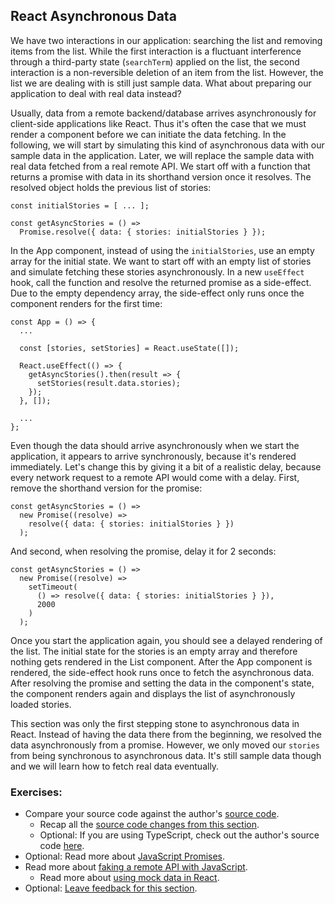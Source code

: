 ## React Asynchronous Data

We have two interactions in our application: searching the list and removing items from the list. While the first interaction is a fluctuant interference through a third-party state (`searchTerm`) applied on the list, the second interaction is a non-reversible deletion of an item from the list. However, the list we are dealing with is still just sample data. What about preparing our application to deal with real data instead?

Usually, data from a remote backend/database arrives asynchronously for client-side applications like React. Thus it's often the case that we must render a component before we can initiate the data fetching. In the following, we will start by simulating this kind of asynchronous data with our sample data in the application. Later, we will replace the sample data with real data fetched from a real remote API. We start off with a function that returns a promise with data in its shorthand version once it resolves. The resolved object holds the previous list of stories:

```javascript{3-4}
const initialStories = [ ... ];

const getAsyncStories = () =>
  Promise.resolve({ data: { stories: initialStories } });
```

In the App component, instead of using the `initialStories`, use an empty array for the initial state. We want to start off with an empty list of stories and simulate fetching these stories asynchronously. In a new `useEffect` hook, call the function and resolve the returned promise as a side-effect. Due to the empty dependency array, the side-effect only runs once the component renders for the first time:

```javascript{4,6-10}
const App = () => {
  ...

  const [stories, setStories] = React.useState([]);

  React.useEffect(() => {
    getAsyncStories().then(result => {
      setStories(result.data.stories);
    });
  }, []);

  ...
};
```

Even though the data should arrive asynchronously when we start the application, it appears to arrive synchronously, because it's rendered immediately. Let's change this by giving it a bit of a realistic delay, because every network request to a remote API would come with a delay. First, remove the shorthand version for the promise:

```javascript{2-4}
const getAsyncStories = () =>
  new Promise((resolve) =>
    resolve({ data: { stories: initialStories } })
  );
```

And second, when resolving the promise, delay it for 2 seconds:

```javascript{3-6}
const getAsyncStories = () =>
  new Promise((resolve) =>
    setTimeout(
      () => resolve({ data: { stories: initialStories } }),
      2000
    )
  );
```

Once you start the application again, you should see a delayed rendering of the list. The initial state for the stories is an empty array and therefore nothing gets rendered in the List component. After the App component is rendered, the side-effect hook runs once to fetch the asynchronous data. After resolving the promise and setting the data in the component's state, the component renders again and displays the list of asynchronously loaded stories.

This section was only the first stepping stone to asynchronous data in React. Instead of having the data there from the beginning, we resolved the data asynchronously from a promise. However, we only moved our `stories` from being synchronous to asynchronous data. It's still sample data though and we will learn how to fetch real data eventually.

### Exercises:

* Compare your source code against the author's [source code](https://bit.ly/3R2obLU).
  * Recap all the [source code changes from this section](https://bit.ly/3QXCOjq).
  * Optional: If you are using TypeScript, check out the author's source code [here](https://bit.ly/3BNW79l).
* Optional: Read more about [JavaScript Promises](https://mzl.la/3aTGuQz).
* Read more about [faking a remote API with JavaScript](https://www.robinwieruch.de/javascript-fake-api/).
  * Read more about [using mock data in React](https://www.robinwieruch.de/react-mock-data/).
* Optional: [Leave feedback for this section](https://forms.gle/sfQcc477xmgGRLyB7).